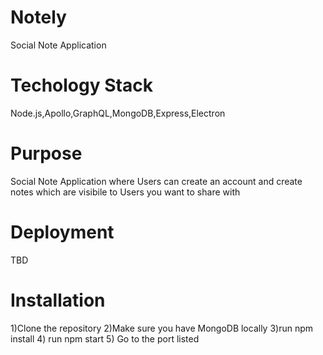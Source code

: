 # Notely
Social Note Application 

# Techology Stack

Node.js,Apollo,GraphQL,MongoDB,Express,Electron

# Purpose

Social Note Application where Users can create an account and create notes which are visibile to Users you want to share with

# Deployment

TBD

# Installation

1)Clone the repository
2)Make sure you have MongoDB locally
3)run npm install
4) run npm start
5) Go to the port listed 